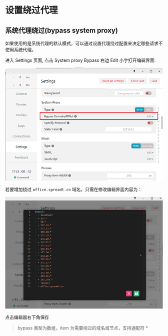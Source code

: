 # 设置绕过代理
## 系统代理绕过(bypass system proxy)
如果使用的是系统代理的默认模式，可以通过设置代理绕过配置来决定哪些请求不使用系统代理。

进入 Settings 页面, 点击 System proxy Bypass 右边 Edit 小字打开编辑界面:

![](./Bypass-Proxy/Bypass-Proxy-1-1.png "")

若要增加绕过 `office.spreadt.cn` 域名，只需在修改编辑界面内容为：

![](./Bypass-Proxy/Bypass-Proxy-1-2.png "")

点击编辑器右下角保存

> bypass 类型为数组，item 为需要绕过的域名或节点，支持通配符 *